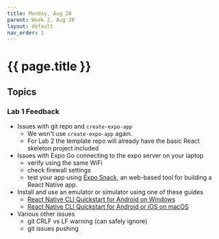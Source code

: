 ```yaml
---
title: Monday, Aug 28
parent: Week 2, Aug 28
layout: default
nav_order: 1
---
```


# {{ page.title }}

## Topics

### Lab 1 Feedback

- Issues with git repo and `create-expo-app`
    - We won't use `create-expo-app` again.
    - For Lab 2 the template repo will already have the basic React skeleton
      project included
- Issues with Expo Go connecting to the expo server on your laptop
    - verify using the same WiFi
    - check firewall settings
    - test your app using
      [Expo Snack](https://snack.expo.dev/),
      an web-based tool for building a React Native app.
- Install and use an emulator or simulator using one of these guides
    - [React Native CLI Quickstart for Android on Windows](https://reactnative.dev/docs/environment-setup?guide=native&os=windows&platform=android)
    - [React Native CLI Quickstart for Android or iOS on macOS](https://reactnative.dev/docs/environment-setup?guide=native&os=macos&platform=ios)
- Various other issues
    - git CRLF vs LF warning (can safely ignore)
    - git issues pushing

### 
